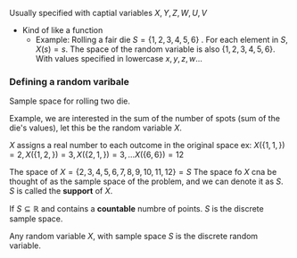 
Usually specified with captial variables $X, Y, Z, W, U, V$
- Kind of like a function
	- Example: Rolling a fair die $S = \{1,2,3,4,5,6\}$ . For each element in $S$, $X(s) = s$. The space of the random variable is also $\{1,2,3,4,5,6\}$.
With values specified in lowercase $x,y,z,w...$ 

### Defining a random varibale
Sample space for rolling two die.

Example, we are interested in the sum of the number of spots (sum of the die's values), let this be the random variable $X$. 

$X$ assigns a real number to each outcome in the original space ex:
$X(\{1,1,\}) = 2, X(\{1,2,\}) = 3,X(\{2,1,\}) = 3, ... X(\{6,6\}) = 12$

The space of $X = \{2,3,4,5,6,7,8,9,10,11,12\} = S$
The space fo $X$ cna be thought of as the sample space of the problem, and we can denote it as $S$. $S$ is called the **support** of $X$. 


If $S \subseteq \mathbb{R}$ and contains a **countable** numbre of points. $S$ is the discrete sample space.

Any random variable $X$, with sample space $S$ is the discrete random variable.